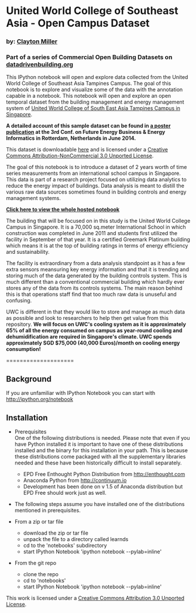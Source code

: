 # United World College of Southeast Asia - Open Campus Dataset

### by: [Clayton Miller](https://www.researchgate.net/profile/Clayton_Miller2)
### Part of a series of Commercial Open Building Datasets on [datadrivenbuilding.org](http://datadrivenbuilding.org/)

This IPython notebook will open and explore data collected from the United World College of Southeast Asia Tampines Campus. The goal of this notebook is to explore and visualize some of the data with the annotation capable in a notebook. This notebook will open and explore an open temporal dataset from the building management and energy management system of <a href="https://www.uwcsea.edu.sg/east-campus" target="_blank">United World College of South East Asia Tampines Campus in Singapore</a>. 

<b>A detailed account of this sample dataset can be found in <a href="https://www.researchgate.net/publication/263547828_A_seed_dataset_for_a_public_temporal_data_repository_for_energy_informatics_research_on_commercial_building_performance" target="_blank">a poster publication</a> at the 3rd Conf. on Future Energy Business & Energy Informatics in Rotterdam, Netherlands in June 2014.</b>

This dataset is downloadable <a href="https://www.dropbox.com/s/30nkwi671ad6lpe/RawData.zip?dl=0" target="_blank">here</a> and is licensed under a <a href="http://creativecommons.org/licenses/by-nc/3.0/" target="_blank">Creative Commons Attribution-NonCommercial 3.0 Unported License</a>. 

The goal of this notebook is to introduce a dataset of 2 years worth of time series measurements from an international school campus in Singapore. This data is part of a research project focused on utilizing data analytics to reduce the energy impact of buildings. Data analysis is meant to distill the various raw data sources sometimes found in building controls and energy management systems.

<b><a href="http://nbviewer.ipython.org/github/cmiller8/United-World-College-Open-Data/blob/master/UWC%20Sample%20Dataset%20Overview.ipynb" target="_blank">Click here to view the whole hosted notebook</b>

</a>
The building that will be focused on in this study is the United World College Campus in Singapore. It is a 70,000 sq.meter International School in which construction was completed in June 2011 and students first utilized the facility in September of that year. It is a certified Greemark Platinum building which means it is at the top of building ratings in terms of energy efficiency and sustainability.

The facility is extraordinary from a data analysis standpoint as it has a few extra sensors meansuring key energy information and that it is trending and storing much of the data generated by the building controls system. This is much different than a conventional commercial building which hardly ever stores any of the data from its controls systems. The main reason behind this is that operations staff find that too much raw data is unuseful and confusing.

UWC is different in that they would like to store and manage as much data as possible and look to researchers to help then get value from this repository. <b>We will focus on UWC's cooling system as it is approximately 65% of all the energy consumed on campus as year-round cooling and dehumidification are required in Singapore's climate. UWC spends approximately SGD $75,000 (40,000 Euros)/month on cooling energy consumption!</b>

====================

Background  
----------

If you are unfamiliar with IPython Notebook you can start with http://ipython.org/notebook


Installation  
------------

* Prerequisites  
One of the following distributions is needed. Please note that even if you have Python installed it is important to have one of these distributions installed and the binary for this installation in your path. This is because these distributions come packaged with all the supplementary libraries needed and these have been historically difficult to install separately.

  * EPD Free Enthought Python Distribution from http://enthought.com
  * Anaconda Python from http://continuum.io
  * Development has been done on v 1.5 of Anaconda distribution but EPD Free should work just as well.

* The following steps assume you have installed one of the distributions mentioned in prerequisites.

* From a zip or tar file
    * download the zip or tar file 
    * unpack the file to a directory called learnds
    * cd to the 'notebooks' subdirectory
    * start IPython Notebook 'ipython notebook --pylab=inline'
 
* From the git repo
    * clone the repo
    * cd to 'notebooks'
    * start IPython Notebook 'ipython notebook --pylab=inline'

This work is licensed under a [Creative Commons Attribution 3.0 Unported License](http://creativecommons.org/licenses/by/3.0/).

